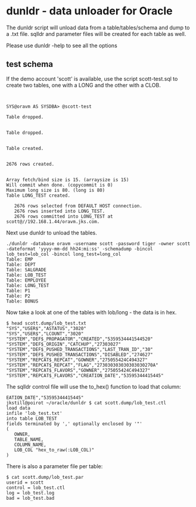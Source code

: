 
# dunldr - data unloader for Oracle

The dunldr script will unload data from a table/tables/schema and dump to a .txt file.
sqlldr and parameter files will be created for each table as well.

Please use dunldr -help to see all the options


## test schema

If the demo account 'scott' is available, use the script scott-test.sql to create two tables, one with a LONG and the other with a CLOB.

``` text


SYS@oravm AS SYSDBA> @scott-test

Table dropped.


Table dropped.


Table created.


2676 rows created.


Array fetch/bind size is 15. (arraysize is 15)
Will commit when done. (copycommit is 0)
Maximum long size is 80. (long is 80)
Table LONG_TEST created.

   2676 rows selected from DEFAULT HOST connection.
   2676 rows inserted into LONG_TEST.
   2676 rows committed into LONG_TEST at scott@//192.168.1.44/oravm.jks.com.

```

Next use dunldr to unload the tables.

``` text
./dunldr -database oravm -username scott -password tiger -owner scott -dateformat 'yyyy-mm-dd hh24:mi:ss' -schemadump -bincol lob_test=lob_col -bincol long_test=long_col
Table: EMP
Table: DEPT
Table: SALGRADE
Table: LOB_TEST
Table: EMPLOYEE
Table: LONG_TEST
Table: P1
Table: P2
Table: BONUS
```

Now take a look at one of the tables with lob/long - the data is in hex.

```text
$ head scott.dump/lob_test.txt
"SYS","USER$","ASTATUS","3020"
"SYS","USER$","LCOUNT","3020"
"SYSTEM","DEF$_PROPAGATOR","CREATED","5359534441544520"
"SYSTEM","DEF$_ORIGIN","CATCHUP","27303027"
"SYSTEM","DEF$_PUSHED_TRANSACTIONS","LAST_TRAN_ID","30"
"SYSTEM","DEF$_PUSHED_TRANSACTIONS","DISABLED","274627"
"SYSTEM","REPCAT$_REPCAT","GOWNER","275055424C494327"
"SYSTEM","REPCAT$_REPCAT","FLAG","273030303030303030270A"
"SYSTEM","REPCAT$_FLAVORS","GOWNER","275055424C494327"
"SYSTEM","REPCAT$_FLAVORS","CREATION_DATE","53595344415445"
```

The sqlldr control file will use the to_hex() function to load that column:

```text
EATION_DATE","53595344415445"
jkstill@poirot ~/oracle/dunldr $ cat scott.dump/lob_test.ctl
load data
infile 'lob_test.txt'
into table LOB_TEST
fields terminated by ',' optionally enclosed by '"'
(
   OWNER,
   TABLE_NAME,
   COLUMN_NAME,
   LOB_COL "hex_to_raw(:LOB_COL)"
)

```

There is also a parameter file per table:

```text
$ cat scott.dump/lob_test.par
userid = scott
control = lob_test.ctl
log = lob_test.log
bad = lob_test.bad
```


